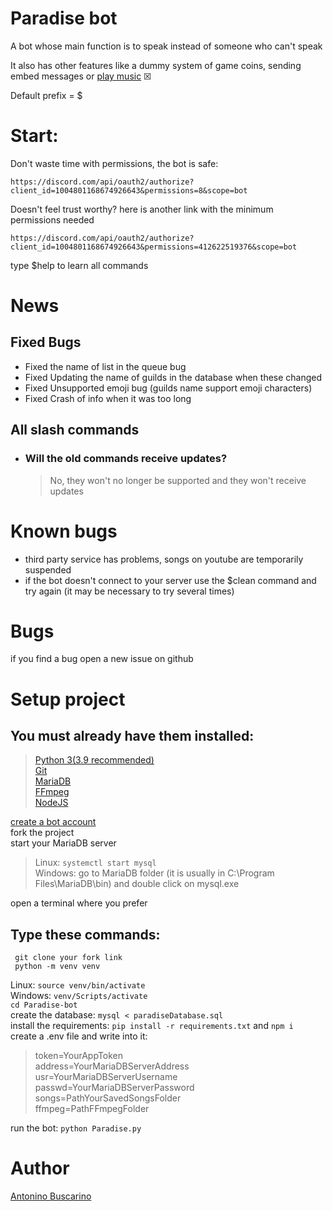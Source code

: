 # Paradise bot

   A bot whose main function is to speak instead of someone who can't speak

   It also has other features like a dummy system of game coins, sending embed messages or [play music](#known-bugs) &#x2612;

   Default prefix = $
   
    
# Start:
   Don't waste time with permissions, the bot is safe:

    https://discord.com/api/oauth2/authorize?client_id=1004801168674926643&permissions=8&scope=bot

   Doesn't feel trust worthy? here is another link with the minimum permissions needed

    https://discord.com/api/oauth2/authorize?client_id=1004801168674926643&permissions=412622519376&scope=bot

   type $help to learn all commands
    
# News
## Fixed Bugs
   * Fixed the name of list in the queue bug
   * Fixed Updating the name of guilds in the database when these changed
   * Fixed Unsupported emoji bug (guilds name support emoji characters)
   * Fixed Crash of info when it was too long
## All slash commands

   * ### Will the old commands receive updates?
      >No, they won't no longer be supported and they won't receive updates
    
 
# Known bugs
   - third party service has problems, songs on youtube are temporarily suspended 
   - if the bot doesn't connect to your server use the $clean command and try again (it may be necessary to try several times)
    
# Bugs
   if you find a bug open a new issue on github
    
    
# Setup project
  ## You must already have them installed:
   >[Python 3(3.9 recommended)](https://www.python.org/downloads/)\
   >[Git](https://git-scm.com/downloads)\
   >[MariaDB](https://mariadb.org/download/?t=mariadb&p=mariadb&r=10.11.2)\
   >[FFmpeg](https://ffmpeg.org/download.html)\
   >[NodeJS](https://nodejs.org/en/download)
   
  [create a bot account](https://discordpy.readthedocs.io/en/stable/discord.html)\
  fork the project\
  start your MariaDB server
  >Linux:  ```systemctl start mysql```\
  >Windows: go to MariaDB folder (it is usually in C:\Program Files\MariaDB\bin) and double click on mysql.exe
  
  open a terminal where you prefer
  ## Type these commands:
     git clone your fork link
     python -m venv venv
     
  Linux: ```source venv/bin/activate```\
  Windows: ```venv/Scripts/activate```\
  ```cd Paradise-bot```\
  create the database: ```mysql < paradiseDatabase.sql```\
  install the requirements: ```pip install -r requirements.txt``` and  ```npm i```\
  create a .env file and write into it:
  >token=YourAppToken\
  >address=YourMariaDBServerAddress\
  >usr=YourMariaDBServerUsername\
  >passwd=YourMariaDBServerPassword\
  >songs=PathYourSavedSongsFolder\
  >ffmpeg=PathFFmpegFolder
  
  run the bot:  ```python Paradise.py```


# Author
   [Antonino Buscarino](https://beacons.ai/_hikki_)
